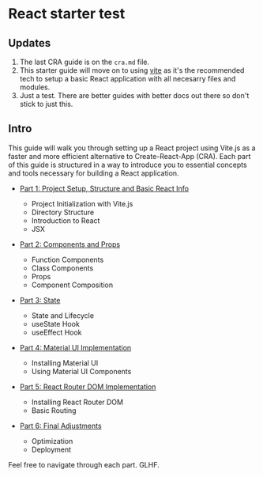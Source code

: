 # React starter test

## Updates

1. The last CRA guide is on the ```cra.md``` file.
2. This starter guide will move on to using [vite](vitejs.dev) as it's the recommended tech to setup a basic React application with all necesarry files and modules.
3. Just a test. There are better guides with better docs out there so don't stick to just this.

## Intro 

This guide will walk you through setting up a React project using Vite.js as a faster and more efficient alternative to Create-React-App (CRA). Each part of this guide is structured in a way to introduce you to essential concepts and tools necessary for building a React application.


- [Part 1: Project Setup, Structure and Basic React Info](./Part1.md)
    - Project Initialization with Vite.js
    - Directory Structure
    - Introduction to React
    - JSX

- [Part 2: Components and Props](./Part2.md)
    - Function Components
    - Class Components
    - Props
    - Component Composition

- [Part 3: State](./Part3.md)
    - State and Lifecycle
    - useState Hook
    - useEffect Hook

- [Part 4: Material UI Implementation](./Part4.md)
    - Installing Material UI
    - Using Material UI Components

- [Part 5: React Router DOM Implementation](./Part5.md)
    - Installing React Router DOM
    - Basic Routing

- [Part 6: Final Adjustments](./Part6.md)
    - Optimization
    - Deployment

Feel free to navigate through each part. GLHF.
